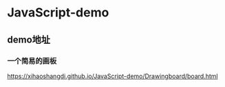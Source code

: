 # JavaScript-demo

## demo地址

### 一个简易的画板

https://xihaoshangdi.github.io/JavaScript-demo/Drawingboard/board.html
